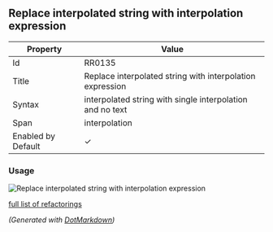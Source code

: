 ## Replace interpolated string with interpolation expression

| Property           | Value                                                     |
| ------------------ | --------------------------------------------------------- |
| Id                 | RR0135                                                    |
| Title              | Replace interpolated string with interpolation expression |
| Syntax             | interpolated string with single interpolation and no text |
| Span               | interpolation                                             |
| Enabled by Default | &#x2713;                                                  |

### Usage

![Replace interpolated string with interpolation expression](../../images/refactorings/ReplaceInterpolatedStringWithInterpolationExpression.png)

[full list of refactorings](Refactorings.md)

*\(Generated with [DotMarkdown](http://github.com/JosefPihrt/DotMarkdown)\)*